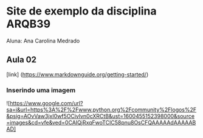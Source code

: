 # Site de exemplo da disciplina ARQB39

Aluna: Ana Carolina Medrado

## Aula 02
[link]  (https://www.markdownguide.org/getting-started/)

### Inserindo uma imagem
![https://www.google.com/url?sa=i&url=https%3A%2F%2Fwww.python.org%2Fcommunity%2Flogos%2F&psig=AOvVaw3jxI0wf5OCivlvn0cXRCtB&ust=1600455152398000&source=images&cd=vfe&ved=0CAIQjRxqFwoTCIC58pnu8OsCFQAAAAAdAAAAABAD]
